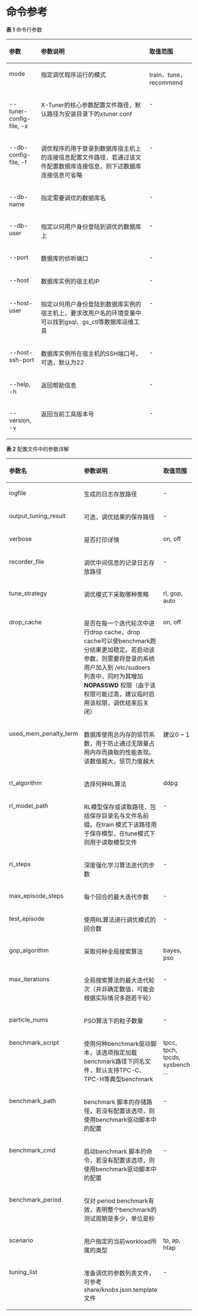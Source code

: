 # 命令参考

**表 1**  命令行参数

<a name="zh-cn_topic_0283137279_table628178124515"></a>
<table><thead align="left"><tr id="zh-cn_topic_0283137279_row162968174512"><th class="cellrowborder" valign="top" width="17.18171817181718%" id="mcps1.2.4.1.1"><p id="zh-cn_topic_0283137279_p1129138144517"><a name="zh-cn_topic_0283137279_p1129138144517"></a><a name="zh-cn_topic_0283137279_p1129138144517"></a>参数</p>
</th>
<th class="cellrowborder" valign="top" width="58.33583358335833%" id="mcps1.2.4.1.2"><p id="zh-cn_topic_0283137279_p2029181454"><a name="zh-cn_topic_0283137279_p2029181454"></a><a name="zh-cn_topic_0283137279_p2029181454"></a>参数说明</p>
</th>
<th class="cellrowborder" valign="top" width="24.48244824482448%" id="mcps1.2.4.1.3"><p id="zh-cn_topic_0283137279_p6291382451"><a name="zh-cn_topic_0283137279_p6291382451"></a><a name="zh-cn_topic_0283137279_p6291382451"></a>取值范围</p>
</th>
</tr>
</thead>
<tbody><tr id="zh-cn_topic_0283137279_row162915844513"><td class="cellrowborder" valign="top" width="17.18171817181718%" headers="mcps1.2.4.1.1 "><p id="zh-cn_topic_0283137279_p132968134510"><a name="zh-cn_topic_0283137279_p132968134510"></a><a name="zh-cn_topic_0283137279_p132968134510"></a>mode</p>
</td>
<td class="cellrowborder" valign="top" width="58.33583358335833%" headers="mcps1.2.4.1.2 "><p id="zh-cn_topic_0283137279_p11295814511"><a name="zh-cn_topic_0283137279_p11295814511"></a><a name="zh-cn_topic_0283137279_p11295814511"></a>指定调优程序运行的模式</p>
</td>
<td class="cellrowborder" valign="top" width="24.48244824482448%" headers="mcps1.2.4.1.3 "><p id="zh-cn_topic_0283137279_p02919804513"><a name="zh-cn_topic_0283137279_p02919804513"></a><a name="zh-cn_topic_0283137279_p02919804513"></a>train，tune，recommend</p>
</td>
</tr>
<tr id="row1949293216101"><td class="cellrowborder" valign="top" width="17.18171817181718%" headers="mcps1.2.4.1.1 "><p id="p57047404102"><a name="p57047404102"></a><a name="p57047404102"></a>--tuner-config-file, -x</p>
</td>
<td class="cellrowborder" valign="top" width="58.33583358335833%" headers="mcps1.2.4.1.2 "><p id="p19705240181019"><a name="p19705240181019"></a><a name="p19705240181019"></a>X-Tuner的核心参数配置文件路径，默认路径为安装目录下的xtuner.conf</p>
</td>
<td class="cellrowborder" valign="top" width="24.48244824482448%" headers="mcps1.2.4.1.3 "><p id="p192324411812"><a name="p192324411812"></a><a name="p192324411812"></a>-</p>
</td>
</tr>
<tr id="zh-cn_topic_0283137279_row19291888452"><td class="cellrowborder" valign="top" width="17.18171817181718%" headers="mcps1.2.4.1.1 "><p id="zh-cn_topic_0283137279_p16296874513"><a name="zh-cn_topic_0283137279_p16296874513"></a><a name="zh-cn_topic_0283137279_p16296874513"></a>--db-config-file, -f</p>
</td>
<td class="cellrowborder" valign="top" width="58.33583358335833%" headers="mcps1.2.4.1.2 "><p id="zh-cn_topic_0283137279_p13297818451"><a name="zh-cn_topic_0283137279_p13297818451"></a><a name="zh-cn_topic_0283137279_p13297818451"></a>调优程序的用于登录到数据库宿主机上的连接信息配置文件路径，若通过该文件配置数据库连接信息，则下述数据库连接信息可省略</p>
</td>
<td class="cellrowborder" valign="top" width="24.48244824482448%" headers="mcps1.2.4.1.3 "><p id="p322194491819"><a name="p322194491819"></a><a name="p322194491819"></a>-</p>
</td>
</tr>
<tr id="zh-cn_topic_0283137279_row18298818455"><td class="cellrowborder" valign="top" width="17.18171817181718%" headers="mcps1.2.4.1.1 "><p id="zh-cn_topic_0283137279_p82912864518"><a name="zh-cn_topic_0283137279_p82912864518"></a><a name="zh-cn_topic_0283137279_p82912864518"></a>--db-name</p>
</td>
<td class="cellrowborder" valign="top" width="58.33583358335833%" headers="mcps1.2.4.1.2 "><p id="zh-cn_topic_0283137279_p22917874513"><a name="zh-cn_topic_0283137279_p22917874513"></a><a name="zh-cn_topic_0283137279_p22917874513"></a>指定需要调优的数据库名</p>
</td>
<td class="cellrowborder" valign="top" width="24.48244824482448%" headers="mcps1.2.4.1.3 "><p id="p92194419180"><a name="p92194419180"></a><a name="p92194419180"></a>-</p>
</td>
</tr>
<tr id="zh-cn_topic_0283137279_row9294819456"><td class="cellrowborder" valign="top" width="17.18171817181718%" headers="mcps1.2.4.1.1 "><p id="zh-cn_topic_0283137279_p1829118104514"><a name="zh-cn_topic_0283137279_p1829118104514"></a><a name="zh-cn_topic_0283137279_p1829118104514"></a>--db-user</p>
</td>
<td class="cellrowborder" valign="top" width="58.33583358335833%" headers="mcps1.2.4.1.2 "><p id="zh-cn_topic_0283137279_p1429208164510"><a name="zh-cn_topic_0283137279_p1429208164510"></a><a name="zh-cn_topic_0283137279_p1429208164510"></a>指定以何用户身份登陆到调优的数据库上</p>
</td>
<td class="cellrowborder" valign="top" width="24.48244824482448%" headers="mcps1.2.4.1.3 "><p id="p420154491810"><a name="p420154491810"></a><a name="p420154491810"></a>-</p>
</td>
</tr>
<tr id="zh-cn_topic_0283137279_row1020015014713"><td class="cellrowborder" valign="top" width="17.18171817181718%" headers="mcps1.2.4.1.1 "><p id="zh-cn_topic_0283137279_p42004013477"><a name="zh-cn_topic_0283137279_p42004013477"></a><a name="zh-cn_topic_0283137279_p42004013477"></a>--port</p>
</td>
<td class="cellrowborder" valign="top" width="58.33583358335833%" headers="mcps1.2.4.1.2 "><p id="zh-cn_topic_0283137279_p1200160134715"><a name="zh-cn_topic_0283137279_p1200160134715"></a><a name="zh-cn_topic_0283137279_p1200160134715"></a>数据库的侦听端口</p>
</td>
<td class="cellrowborder" valign="top" width="24.48244824482448%" headers="mcps1.2.4.1.3 "><p id="p1419744151813"><a name="p1419744151813"></a><a name="p1419744151813"></a>-</p>
</td>
</tr>
<tr id="zh-cn_topic_0283137279_row1836561411475"><td class="cellrowborder" valign="top" width="17.18171817181718%" headers="mcps1.2.4.1.1 "><p id="zh-cn_topic_0283137279_p7365314124713"><a name="zh-cn_topic_0283137279_p7365314124713"></a><a name="zh-cn_topic_0283137279_p7365314124713"></a>--host</p>
</td>
<td class="cellrowborder" valign="top" width="58.33583358335833%" headers="mcps1.2.4.1.2 "><p id="zh-cn_topic_0283137279_p1236541444719"><a name="zh-cn_topic_0283137279_p1236541444719"></a><a name="zh-cn_topic_0283137279_p1236541444719"></a>数据库实例的宿主机IP</p>
</td>
<td class="cellrowborder" valign="top" width="24.48244824482448%" headers="mcps1.2.4.1.3 "><p id="p19191442186"><a name="p19191442186"></a><a name="p19191442186"></a>-</p>
</td>
</tr>
<tr id="zh-cn_topic_0283137279_row1773402524719"><td class="cellrowborder" valign="top" width="17.18171817181718%" headers="mcps1.2.4.1.1 "><p id="zh-cn_topic_0283137279_p13734825204719"><a name="zh-cn_topic_0283137279_p13734825204719"></a><a name="zh-cn_topic_0283137279_p13734825204719"></a>--host-user</p>
</td>
<td class="cellrowborder" valign="top" width="58.33583358335833%" headers="mcps1.2.4.1.2 "><p id="zh-cn_topic_0283137279_p3734112544712"><a name="zh-cn_topic_0283137279_p3734112544712"></a><a name="zh-cn_topic_0283137279_p3734112544712"></a>指定以何用户身份登陆到数据库实例的宿主机上，要求改用户名的环境变量中可以找到gsql、gs_ctl等数据库运维工具</p>
</td>
<td class="cellrowborder" valign="top" width="24.48244824482448%" headers="mcps1.2.4.1.3 "><p id="p618154471812"><a name="p618154471812"></a><a name="p618154471812"></a>-</p>
</td>
</tr>
<tr id="zh-cn_topic_0283137279_row12794175884716"><td class="cellrowborder" valign="top" width="17.18171817181718%" headers="mcps1.2.4.1.1 "><p id="zh-cn_topic_0283137279_p1279485811475"><a name="zh-cn_topic_0283137279_p1279485811475"></a><a name="zh-cn_topic_0283137279_p1279485811475"></a>--host-ssh-port</p>
</td>
<td class="cellrowborder" valign="top" width="58.33583358335833%" headers="mcps1.2.4.1.2 "><p id="zh-cn_topic_0283137279_p779418589472"><a name="zh-cn_topic_0283137279_p779418589472"></a><a name="zh-cn_topic_0283137279_p779418589472"></a>数据库实例所在宿主机的SSH端口号，可选，默认为22</p>
</td>
<td class="cellrowborder" valign="top" width="24.48244824482448%" headers="mcps1.2.4.1.3 "><p id="p15171344161817"><a name="p15171344161817"></a><a name="p15171344161817"></a>-</p>
</td>
</tr>
<tr id="row124653514117"><td class="cellrowborder" valign="top" width="17.18171817181718%" headers="mcps1.2.4.1.1 "><p id="p16465651181116"><a name="p16465651181116"></a><a name="p16465651181116"></a>--help, -h</p>
</td>
<td class="cellrowborder" valign="top" width="58.33583358335833%" headers="mcps1.2.4.1.2 "><p id="p13466651121115"><a name="p13466651121115"></a><a name="p13466651121115"></a>返回帮助信息</p>
</td>
<td class="cellrowborder" valign="top" width="24.48244824482448%" headers="mcps1.2.4.1.3 "><p id="p10161044111814"><a name="p10161044111814"></a><a name="p10161044111814"></a>-</p>
</td>
</tr>
<tr id="zh-cn_topic_0283137279_row1068864085011"><td class="cellrowborder" valign="top" width="17.18171817181718%" headers="mcps1.2.4.1.1 "><p id="zh-cn_topic_0283137279_p1568814095019"><a name="zh-cn_topic_0283137279_p1568814095019"></a><a name="zh-cn_topic_0283137279_p1568814095019"></a>--version, -v</p>
</td>
<td class="cellrowborder" valign="top" width="58.33583358335833%" headers="mcps1.2.4.1.2 "><p id="zh-cn_topic_0283137279_p368834095019"><a name="zh-cn_topic_0283137279_p368834095019"></a><a name="zh-cn_topic_0283137279_p368834095019"></a>返回当前工具版本号</p>
</td>
<td class="cellrowborder" valign="top" width="24.48244824482448%" headers="mcps1.2.4.1.3 "><p id="p499654318184"><a name="p499654318184"></a><a name="p499654318184"></a>-</p>
</td>
</tr>
</tbody>
</table>


**表 2**  配置文件中的参数详解

<a name="table10217184512711"></a>
<table><thead align="left"><tr id="row72171451773"><th class="cellrowborder" valign="top" width="23.52%" id="mcps1.2.4.1.1"><p id="p521714451473"><a name="p521714451473"></a><a name="p521714451473"></a>参数名</p>
</th>
<th class="cellrowborder" valign="top" width="63.57000000000001%" id="mcps1.2.4.1.2"><p id="p1121715452716"><a name="p1121715452716"></a><a name="p1121715452716"></a>参数说明</p>
</th>
<th class="cellrowborder" valign="top" width="12.91%" id="mcps1.2.4.1.3"><p id="p74782020913"><a name="p74782020913"></a><a name="p74782020913"></a>取值范围</p>
</th>
</tr>
</thead>
<tbody><tr id="row17217114518720"><td class="cellrowborder" valign="top" width="23.52%" headers="mcps1.2.4.1.1 "><p id="p521764516711"><a name="p521764516711"></a><a name="p521764516711"></a>logfile</p>
</td>
<td class="cellrowborder" valign="top" width="63.57000000000001%" headers="mcps1.2.4.1.2 "><p id="p1821711451578"><a name="p1821711451578"></a><a name="p1821711451578"></a>生成的日志存放路径</p>
</td>
<td class="cellrowborder" valign="top" width="12.91%" headers="mcps1.2.4.1.3 "><p id="p10478801895"><a name="p10478801895"></a><a name="p10478801895"></a>-</p>
</td>
</tr>
<tr id="row02171545078"><td class="cellrowborder" valign="top" width="23.52%" headers="mcps1.2.4.1.1 "><p id="p112172452714"><a name="p112172452714"></a><a name="p112172452714"></a>output_tuning_result</p>
</td>
<td class="cellrowborder" valign="top" width="63.57000000000001%" headers="mcps1.2.4.1.2 "><p id="p721719458717"><a name="p721719458717"></a><a name="p721719458717"></a>可选，调优结果的保存路径</p>
</td>
<td class="cellrowborder" valign="top" width="12.91%" headers="mcps1.2.4.1.3 "><p id="p15478709910"><a name="p15478709910"></a><a name="p15478709910"></a>-</p>
</td>
</tr>
<tr id="row52171645371"><td class="cellrowborder" valign="top" width="23.52%" headers="mcps1.2.4.1.1 "><p id="p721716456713"><a name="p721716456713"></a><a name="p721716456713"></a>verbose</p>
</td>
<td class="cellrowborder" valign="top" width="63.57000000000001%" headers="mcps1.2.4.1.2 "><p id="p121811451717"><a name="p121811451717"></a><a name="p121811451717"></a>是否打印详情</p>
</td>
<td class="cellrowborder" valign="top" width="12.91%" headers="mcps1.2.4.1.3 "><p id="p174781301998"><a name="p174781301998"></a><a name="p174781301998"></a>on, off</p>
</td>
</tr>
<tr id="row4218184515710"><td class="cellrowborder" valign="top" width="23.52%" headers="mcps1.2.4.1.1 "><p id="p52181645378"><a name="p52181645378"></a><a name="p52181645378"></a>recorder_file</p>
</td>
<td class="cellrowborder" valign="top" width="63.57000000000001%" headers="mcps1.2.4.1.2 "><p id="p18218174510717"><a name="p18218174510717"></a><a name="p18218174510717"></a>调优中间信息的记录日志存放路径</p>
</td>
<td class="cellrowborder" valign="top" width="12.91%" headers="mcps1.2.4.1.3 "><p id="p54781010914"><a name="p54781010914"></a><a name="p54781010914"></a>-</p>
</td>
</tr>
<tr id="row9148057131217"><td class="cellrowborder" valign="top" width="23.52%" headers="mcps1.2.4.1.1 "><p id="p314915781211"><a name="p314915781211"></a><a name="p314915781211"></a>tune_strategy</p>
</td>
<td class="cellrowborder" valign="top" width="63.57000000000001%" headers="mcps1.2.4.1.2 "><p id="p1714910572124"><a name="p1714910572124"></a><a name="p1714910572124"></a>调优模式下采取哪种策略</p>
</td>
<td class="cellrowborder" valign="top" width="12.91%" headers="mcps1.2.4.1.3 "><p id="p121491657181214"><a name="p121491657181214"></a><a name="p121491657181214"></a>rl, gop, auto</p>
</td>
</tr>
<tr id="row149593134"><td class="cellrowborder" valign="top" width="23.52%" headers="mcps1.2.4.1.1 "><p id="p1349199181315"><a name="p1349199181315"></a><a name="p1349199181315"></a>drop_cache</p>
</td>
<td class="cellrowborder" valign="top" width="63.57000000000001%" headers="mcps1.2.4.1.2 "><p id="p1549139151310"><a name="p1549139151310"></a><a name="p1549139151310"></a>是否在每一个迭代轮次中进行drop cache，drop cache可以使benchmark跑分结果更加稳定。若启动该参数，则需要将登录的系统用户加入到 /etc/sudoers 列表中，同时为其增加 <strong id="b1833495420343"><a name="b1833495420343"></a><a name="b1833495420343"></a>NOPASSWD </strong>权限（由于该权限可能过高，建议临时启用该权限，调优结束后关闭）</p>
</td>
<td class="cellrowborder" valign="top" width="12.91%" headers="mcps1.2.4.1.3 "><p id="p94911921317"><a name="p94911921317"></a><a name="p94911921317"></a>on, off</p>
</td>
</tr>
<tr id="row156307123139"><td class="cellrowborder" valign="top" width="23.52%" headers="mcps1.2.4.1.1 "><p id="p136311512151316"><a name="p136311512151316"></a><a name="p136311512151316"></a>used_mem_penalty_term</p>
</td>
<td class="cellrowborder" valign="top" width="63.57000000000001%" headers="mcps1.2.4.1.2 "><p id="p1963111251317"><a name="p1963111251317"></a><a name="p1963111251317"></a>数据库使用总内存的惩罚系数，用于防止通过无限量占用内存而换取的性能表现。该数值越大，惩罚力度越大</p>
</td>
<td class="cellrowborder" valign="top" width="12.91%" headers="mcps1.2.4.1.3 "><p id="p9631141210134"><a name="p9631141210134"></a><a name="p9631141210134"></a>建议0 ~ 1</p>
</td>
</tr>
<tr id="row151617169130"><td class="cellrowborder" valign="top" width="23.52%" headers="mcps1.2.4.1.1 "><p id="p951641614135"><a name="p951641614135"></a><a name="p951641614135"></a>rl_algorithm</p>
</td>
<td class="cellrowborder" valign="top" width="63.57000000000001%" headers="mcps1.2.4.1.2 "><p id="p175161516201316"><a name="p175161516201316"></a><a name="p175161516201316"></a>选择何种RL算法</p>
</td>
<td class="cellrowborder" valign="top" width="12.91%" headers="mcps1.2.4.1.3 "><p id="p1051681671315"><a name="p1051681671315"></a><a name="p1051681671315"></a>ddpg</p>
</td>
</tr>
<tr id="row1097152219137"><td class="cellrowborder" valign="top" width="23.52%" headers="mcps1.2.4.1.1 "><p id="p7975222134"><a name="p7975222134"></a><a name="p7975222134"></a>rl_model_path</p>
</td>
<td class="cellrowborder" valign="top" width="63.57000000000001%" headers="mcps1.2.4.1.2 "><p id="p597132219139"><a name="p597132219139"></a><a name="p597132219139"></a>RL模型保存或读取路径，包括保存目录名与文件名前缀。在train 模式下该路径用于保存模型，在tune模式下则用于读取模型文件</p>
</td>
<td class="cellrowborder" valign="top" width="12.91%" headers="mcps1.2.4.1.3 "><p id="p189702201314"><a name="p189702201314"></a><a name="p189702201314"></a>-</p>
</td>
</tr>
<tr id="row480932521319"><td class="cellrowborder" valign="top" width="23.52%" headers="mcps1.2.4.1.1 "><p id="p1180972561313"><a name="p1180972561313"></a><a name="p1180972561313"></a>rl_steps</p>
</td>
<td class="cellrowborder" valign="top" width="63.57000000000001%" headers="mcps1.2.4.1.2 "><p id="p128098254133"><a name="p128098254133"></a><a name="p128098254133"></a>深度强化学习算法迭代的步数</p>
</td>
<td class="cellrowborder" valign="top" width="12.91%" headers="mcps1.2.4.1.3 "><p id="p2179104412595"><a name="p2179104412595"></a><a name="p2179104412595"></a>-</p>
</td>
</tr>
<tr id="row356972910136"><td class="cellrowborder" valign="top" width="23.52%" headers="mcps1.2.4.1.1 "><p id="p195692295139"><a name="p195692295139"></a><a name="p195692295139"></a>max_episode_steps</p>
</td>
<td class="cellrowborder" valign="top" width="63.57000000000001%" headers="mcps1.2.4.1.2 "><p id="p195694294137"><a name="p195694294137"></a><a name="p195694294137"></a>每个回合的最大迭代步数</p>
</td>
<td class="cellrowborder" valign="top" width="12.91%" headers="mcps1.2.4.1.3 "><p id="p81783444594"><a name="p81783444594"></a><a name="p81783444594"></a>-</p>
</td>
</tr>
<tr id="row1696662320147"><td class="cellrowborder" valign="top" width="23.52%" headers="mcps1.2.4.1.1 "><p id="p18966192311147"><a name="p18966192311147"></a><a name="p18966192311147"></a>test_episode</p>
</td>
<td class="cellrowborder" valign="top" width="63.57000000000001%" headers="mcps1.2.4.1.2 "><p id="p696614239145"><a name="p696614239145"></a><a name="p696614239145"></a>使用RL算法进行调优模式的回合数</p>
</td>
<td class="cellrowborder" valign="top" width="12.91%" headers="mcps1.2.4.1.3 "><p id="p20156154475918"><a name="p20156154475918"></a><a name="p20156154475918"></a>-</p>
</td>
</tr>
<tr id="row9780928191416"><td class="cellrowborder" valign="top" width="23.52%" headers="mcps1.2.4.1.1 "><p id="p6780128131416"><a name="p6780128131416"></a><a name="p6780128131416"></a>gop_algorithm</p>
</td>
<td class="cellrowborder" valign="top" width="63.57000000000001%" headers="mcps1.2.4.1.2 "><p id="p18780112851416"><a name="p18780112851416"></a><a name="p18780112851416"></a>采取何种全局搜索算法</p>
</td>
<td class="cellrowborder" valign="top" width="12.91%" headers="mcps1.2.4.1.3 "><p id="p778092811146"><a name="p778092811146"></a><a name="p778092811146"></a>bayes, pso</p>
</td>
</tr>
<tr id="row3302203141418"><td class="cellrowborder" valign="top" width="23.52%" headers="mcps1.2.4.1.1 "><p id="p16302831201411"><a name="p16302831201411"></a><a name="p16302831201411"></a>max_iterations</p>
</td>
<td class="cellrowborder" valign="top" width="63.57000000000001%" headers="mcps1.2.4.1.2 "><p id="p173026314147"><a name="p173026314147"></a><a name="p173026314147"></a>全局搜索算法的最大迭代轮次（并非确定数值，可能会根据实际情况多跑若干轮）</p>
</td>
<td class="cellrowborder" valign="top" width="12.91%" headers="mcps1.2.4.1.3 "><p id="p4302193112149"><a name="p4302193112149"></a><a name="p4302193112149"></a>-</p>
</td>
</tr>
<tr id="row141450346148"><td class="cellrowborder" valign="top" width="23.52%" headers="mcps1.2.4.1.1 "><p id="p15146203421417"><a name="p15146203421417"></a><a name="p15146203421417"></a>particle_nums</p>
</td>
<td class="cellrowborder" valign="top" width="63.57000000000001%" headers="mcps1.2.4.1.2 "><p id="p15146133412146"><a name="p15146133412146"></a><a name="p15146133412146"></a>PSO算法下的粒子数量</p>
</td>
<td class="cellrowborder" valign="top" width="12.91%" headers="mcps1.2.4.1.3 "><p id="p10146173401410"><a name="p10146173401410"></a><a name="p10146173401410"></a>-</p>
</td>
</tr>
<tr id="row74191454141"><td class="cellrowborder" valign="top" width="23.52%" headers="mcps1.2.4.1.1 "><p id="p1041914515145"><a name="p1041914515145"></a><a name="p1041914515145"></a>benchmark_script</p>
</td>
<td class="cellrowborder" valign="top" width="63.57000000000001%" headers="mcps1.2.4.1.2 "><p id="p025843115114"><a name="p025843115114"></a><a name="p025843115114"></a>使用何种benchmark驱动脚本，该选项指定加载benchmark路径下同名文件，默认支持TPC-C、TPC-H等典型benchmark</p>
</td>
<td class="cellrowborder" valign="top" width="12.91%" headers="mcps1.2.4.1.3 "><p id="p19419194541419"><a name="p19419194541419"></a><a name="p19419194541419"></a>tpcc, tpch, tpcds, sysbench ...</p>
</td>
</tr>
<tr id="row11663143810146"><td class="cellrowborder" valign="top" width="23.52%" headers="mcps1.2.4.1.1 "><p id="p16632038191412"><a name="p16632038191412"></a><a name="p16632038191412"></a>benchmark_path</p>
</td>
<td class="cellrowborder" valign="top" width="63.57000000000001%" headers="mcps1.2.4.1.2 "><p id="p164191545171414"><a name="p164191545171414"></a><a name="p164191545171414"></a>benchmark 脚本的存储路径，若没有配置该选项，则使用benchmark驱动脚本中的配置</p>
</td>
<td class="cellrowborder" valign="top" width="12.91%" headers="mcps1.2.4.1.3 "><p id="p1466314385148"><a name="p1466314385148"></a><a name="p1466314385148"></a>-</p>
</td>
</tr>
<tr id="row1316894301412"><td class="cellrowborder" valign="top" width="23.52%" headers="mcps1.2.4.1.1 "><p id="p161680437143"><a name="p161680437143"></a><a name="p161680437143"></a>benchmark_cmd</p>
</td>
<td class="cellrowborder" valign="top" width="63.57000000000001%" headers="mcps1.2.4.1.2 "><p id="p1271811013536"><a name="p1271811013536"></a><a name="p1271811013536"></a>启动benchmark 脚本的命令，若没有配置该选项，则使用benchmark驱动脚本中的配置</p>
</td>
<td class="cellrowborder" valign="top" width="12.91%" headers="mcps1.2.4.1.3 "><p id="p1216810435142"><a name="p1216810435142"></a><a name="p1216810435142"></a>-</p>
</td>
</tr>
<tr id="row138695406353"><td class="cellrowborder" valign="top" width="23.52%" headers="mcps1.2.4.1.1 "><p id="p678917148372"><a name="p678917148372"></a><a name="p678917148372"></a>benchmark_period</p>
</td>
<td class="cellrowborder" valign="top" width="63.57000000000001%" headers="mcps1.2.4.1.2 "><p id="p08691403355"><a name="p08691403355"></a><a name="p08691403355"></a>仅对 period benchmark有效，表明整个benchmark的测试周期是多少，单位是秒</p>
</td>
<td class="cellrowborder" valign="top" width="12.91%" headers="mcps1.2.4.1.3 ">&nbsp;&nbsp;</td>
</tr>
<tr id="row17821134014142"><td class="cellrowborder" valign="top" width="23.52%" headers="mcps1.2.4.1.1 "><p id="p18822640181413"><a name="p18822640181413"></a><a name="p18822640181413"></a>scenario</p>
</td>
<td class="cellrowborder" valign="top" width="63.57000000000001%" headers="mcps1.2.4.1.2 "><p id="p982210409141"><a name="p982210409141"></a><a name="p982210409141"></a>用户指定的当前workload所属的类型</p>
</td>
<td class="cellrowborder" valign="top" width="12.91%" headers="mcps1.2.4.1.3 "><p id="p1982218404141"><a name="p1982218404141"></a><a name="p1982218404141"></a>tp, ap, htap</p>
</td>
</tr>
<tr id="row12561193614148"><td class="cellrowborder" valign="top" width="23.52%" headers="mcps1.2.4.1.1 "><p id="p4561113617147"><a name="p4561113617147"></a><a name="p4561113617147"></a>tuning_list</p>
</td>
<td class="cellrowborder" valign="top" width="63.57000000000001%" headers="mcps1.2.4.1.2 "><p id="p756113365148"><a name="p756113365148"></a><a name="p756113365148"></a>准备调优的参数列表文件，可参考 share/knobs.json.template 文件</p>
</td>
<td class="cellrowborder" valign="top" width="12.91%" headers="mcps1.2.4.1.3 "><p id="p1256193621413"><a name="p1256193621413"></a><a name="p1256193621413"></a>-</p>
</td>
</tr>
</tbody>
</table>
